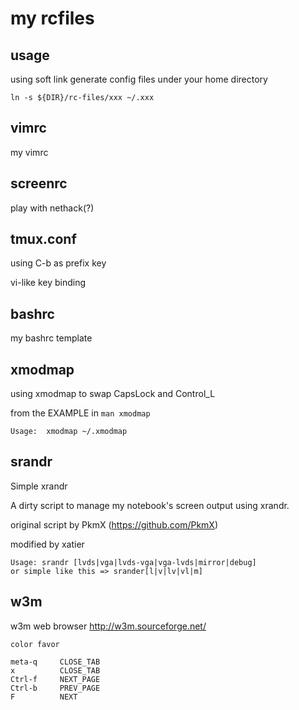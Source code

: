 my rcfiles
==========

usage
-----
using soft link generate config files under your home directory

`ln -s ${DIR}/rc-files/xxx ~/.xxx`

vimrc
-----
my vimrc


screenrc
-----
play with nethack(?)

tmux.conf
-----
using C-b as prefix key

vi-like key binding

bashrc
-----
my bashrc template

xmodmap
-----
using xmodmap to swap CapsLock and Control\_L

from the EXAMPLE in `man xmodmap`

`Usage:  xmodmap ~/.xmodmap`

srandr
-----
Simple xrandr

A dirty script to manage my notebook's screen output using xrandr.

 

original script by PkmX (<https://github.com/PkmX>)

modified by xatier

    Usage: srandr [lvds|vga|lvds-vga|vga-lvds|mirror|debug]
    or simple like this => srander[l|v|lv|vl|m]

w3m
-----
w3m web browser   <http://w3m.sourceforge.net/>

    color favor

    meta-q     CLOSE_TAB                                                          
    x          CLOSE_TAB                                                              
    Ctrl-f     NEXT_PAGE                                                            
    Ctrl-b     PREV_PAGE                                                            
    F          NEXT

